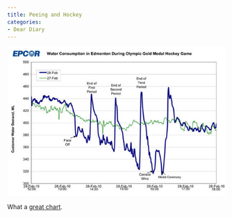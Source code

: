```yaml
---
title: Peeing and Hockey
categories:
- Dear Diary
---
```


![](/assets/posts/2010/flush_game.jpg)
  



What a [great chart](what_if_everybody_flushed_at_once_Edmonton_water_gold_medal_hockey_game).
